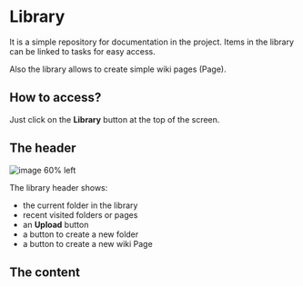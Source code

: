 # Library
It is a simple repository for documentation in the project.
Items in the library can be linked to tasks for easy access.

Also the library allows to create simple wiki pages (Page).

## How to access?
Just click on the __Library__ button at the top of the screen.

## The header
![image 60% left](~public/help/libraryHeader.png)

The library header shows:
- the current folder in the library 
- recent visited folders or pages
- an __Upload__ button
- a button to create a new folder
- a button to create a new wiki Page 

## The content


